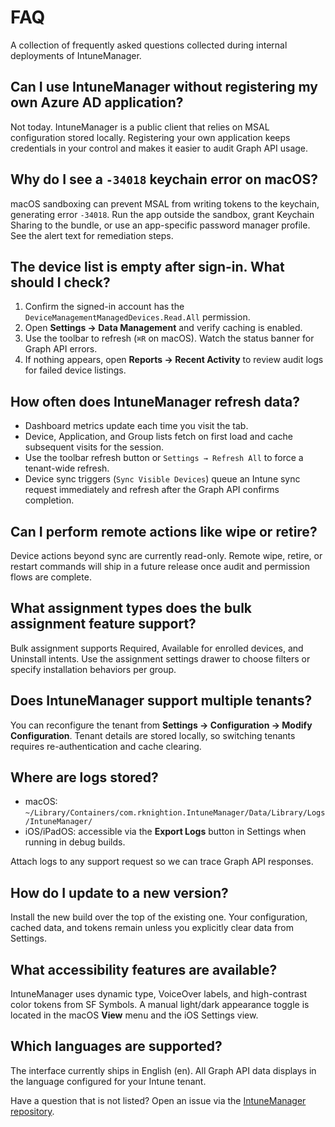 # FAQ

A collection of frequently asked questions collected during internal deployments of IntuneManager.

## Can I use IntuneManager without registering my own Azure AD application?

Not today. IntuneManager is a public client that relies on MSAL configuration stored locally. Registering your own application keeps credentials in your control and makes it easier to audit Graph API usage.

## Why do I see a `-34018` keychain error on macOS?

macOS sandboxing can prevent MSAL from writing tokens to the keychain, generating error `-34018`. Run the app outside the sandbox, grant Keychain Sharing to the bundle, or use an app-specific password manager profile. See the alert text for remediation steps.

## The device list is empty after sign-in. What should I check?

1. Confirm the signed-in account has the `DeviceManagementManagedDevices.Read.All` permission.
2. Open **Settings → Data Management** and verify caching is enabled.
3. Use the toolbar to refresh (`⌘R` on macOS). Watch the status banner for Graph API errors.
4. If nothing appears, open **Reports → Recent Activity** to review audit logs for failed device listings.

## How often does IntuneManager refresh data?

- Dashboard metrics update each time you visit the tab.
- Device, Application, and Group lists fetch on first load and cache subsequent visits for the session.
- Use the toolbar refresh button or `Settings → Refresh All` to force a tenant-wide refresh.
- Device sync triggers (`Sync Visible Devices`) queue an Intune sync request immediately and refresh after the Graph API confirms completion.

## Can I perform remote actions like wipe or retire?

Device actions beyond sync are currently read-only. Remote wipe, retire, or restart commands will ship in a future release once audit and permission flows are complete.

## What assignment types does the bulk assignment feature support?

Bulk assignment supports Required, Available for enrolled devices, and Uninstall intents. Use the assignment settings drawer to choose filters or specify installation behaviors per group.

## Does IntuneManager support multiple tenants?

You can reconfigure the tenant from **Settings → Configuration → Modify Configuration**. Tenant details are stored locally, so switching tenants requires re-authentication and cache clearing.

## Where are logs stored?

- macOS: `~/Library/Containers/com.rknightion.IntuneManager/Data/Library/Logs/IntuneManager/`
- iOS/iPadOS: accessible via the **Export Logs** button in Settings when running in debug builds.

Attach logs to any support request so we can trace Graph API responses.

## How do I update to a new version?

Install the new build over the top of the existing one. Your configuration, cached data, and tokens remain unless you explicitly clear data from Settings.

## What accessibility features are available?

IntuneManager uses dynamic type, VoiceOver labels, and high-contrast color tokens from SF Symbols. A manual light/dark appearance toggle is located in the macOS **View** menu and the iOS Settings view.

## Which languages are supported?

The interface currently ships in English (en). All Graph API data displays in the language configured for your Intune tenant.

Have a question that is not listed? Open an issue via the [IntuneManager repository](https://github.com/rknightion/IntuneManager/issues).
